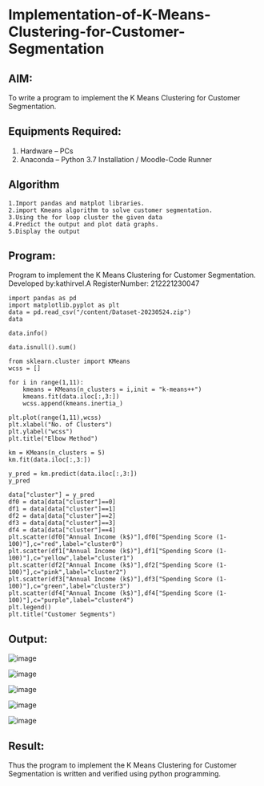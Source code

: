 # Implementation-of-K-Means-Clustering-for-Customer-Segmentation

## AIM:
To write a program to implement the K Means Clustering for Customer Segmentation.

## Equipments Required:
1. Hardware – PCs
2. Anaconda – Python 3.7 Installation / Moodle-Code Runner

## Algorithm

~~~
1.Import pandas and matplot libraries.
2.import Kmeans algorithm to solve customer segmentation.
3.Using the for loop cluster the given data
4.Predict the output and plot data graphs.
5.Display the output

~~~

## Program:

Program to implement the K Means Clustering for Customer Segmentation.
Developed by:kathirvel.A 
RegisterNumber: 212221230047 

```
import pandas as pd
import matplotlib.pyplot as plt
data = pd.read_csv("/content/Dataset-20230524.zip")
data

data.info()

data.isnull().sum()

from sklearn.cluster import KMeans
wcss = []

for i in range(1,11):
    kmeans = KMeans(n_clusters = i,init = "k-means++")
    kmeans.fit(data.iloc[:,3:])
    wcss.append(kmeans.inertia_)

plt.plot(range(1,11),wcss)
plt.xlabel("No. of Clusters")
plt.ylabel("wcss")
plt.title("Elbow Method")

km = KMeans(n_clusters = 5)
km.fit(data.iloc[:,3:])

y_pred = km.predict(data.iloc[:,3:])
y_pred

data["cluster"] = y_pred
df0 = data[data["cluster"]==0]
df1 = data[data["cluster"]==1]
df2 = data[data["cluster"]==2]
df3 = data[data["cluster"]==3]
df4 = data[data["cluster"]==4]
plt.scatter(df0["Annual Income (k$)"],df0["Spending Score (1-100)"],c="red",label="cluster0")
plt.scatter(df1["Annual Income (k$)"],df1["Spending Score (1-100)"],c="yellow",label="cluster1")
plt.scatter(df2["Annual Income (k$)"],df2["Spending Score (1-100)"],c="pink",label="cluster2")
plt.scatter(df3["Annual Income (k$)"],df3["Spending Score (1-100)"],c="green",label="cluster3")
plt.scatter(df4["Annual Income (k$)"],df4["Spending Score (1-100)"],c="purple",label="cluster4")
plt.legend()
plt.title("Customer Segments")
```



## Output:




![image](https://github.com/KathirvelAIDS/Implementation-of-K-Means-Clustering-for-Customer-Segmentation/assets/94911373/0e3e45f6-1758-46a2-af2b-d2c48be66d62)




![image](https://github.com/KathirvelAIDS/Implementation-of-K-Means-Clustering-for-Customer-Segmentation/assets/94911373/2965432b-7088-4628-9908-79b5b3551848)







![image](https://github.com/KathirvelAIDS/Implementation-of-K-Means-Clustering-for-Customer-Segmentation/assets/94911373/d96a7b66-18c8-456e-98dc-ca5d44aefeca)







![image](https://github.com/KathirvelAIDS/Implementation-of-K-Means-Clustering-for-Customer-Segmentation/assets/94911373/81361826-f3a5-4d3c-bc72-64e8c5c23075)





![image](https://github.com/KathirvelAIDS/Implementation-of-K-Means-Clustering-for-Customer-Segmentation/assets/94911373/12739294-8e4a-49fc-b53b-3696958f0889)



## Result:
Thus the program to implement the K Means Clustering for Customer Segmentation is written and verified using python programming.
